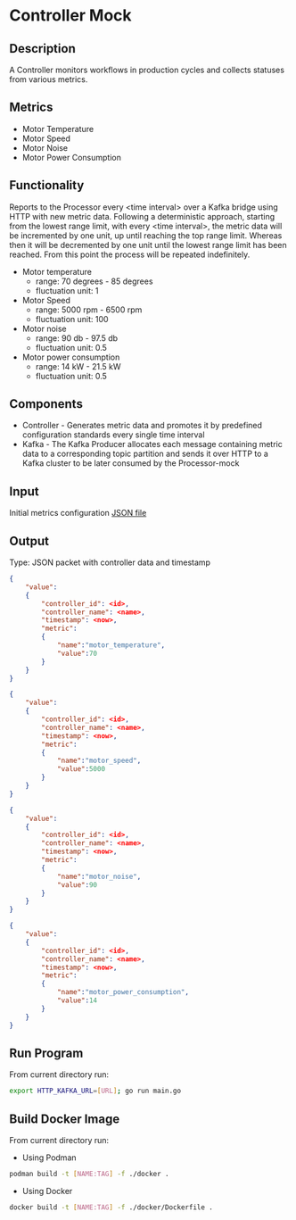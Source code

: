 # Controller Mock
## Description
A Controller monitors workflows in production cycles and collects statuses from various metrics.  

## Metrics
* Motor Temperature 
* Motor Speed 
* Motor Noise
* Motor Power Consumption

## Functionality
Reports to the Processor every \<time interval\> over a Kafka bridge using HTTP with new metric data. 
Following a deterministic approach, starting from the lowest range limit, with every \<time interval\>, the metric data will be incremented by one unit, up until reaching the top range limit. Whereas then it will be decremented by one unit until the lowest range limit has been reached. From this point the process will be repeated indefinitely.

* Motor temperature
    * range: 70 degrees - 85 degrees
    * fluctuation unit: 1
* Motor Speed 
    * range: 5000 rpm - 6500 rpm
    * fluctuation unit: 100
* Motor noise 
    * range: 90 db - 97.5 db
    * fluctuation unit: 0.5
* Motor power consumption 
    * range: 14 kW - 21.5 kW
    * fluctuation unit: 0.5



## Components
* Controller - Generates metric data and promotes it by predefined configuration standards every single time interval
* Kafka - The Kafka Producer allocates each message containing metric data to a corresponding topic partition and sends it over HTTP to a Kafka cluster to be later consumed by the Processor-mock

## Input
Initial metrics configuration [JSON file](pkg/controller/initial_metrics_config.json)

## Output
Type: JSON packet with controller data and timestamp 
```json
{
    "value": 
    {
        "controller_id": <id>,
        "controller_name": <name>,
        "timestamp": <now>,
        "metric":
        {
            "name":"motor_temperature",
            "value":70
        }
    }
}
```
``` json
{
    "value": 
    {
        "controller_id": <id>,
        "controller_name": <name>,
        "timestamp": <now>,
        "metric":
        {
            "name":"motor_speed",
            "value":5000
        }
    }
}
```
```json
{
    "value": 
    {
        "controller_id": <id>,
        "controller_name": <name>,
        "timestamp": <now>,
        "metric":
        {
            "name":"motor_noise",
            "value":90
        }
    }
}
```
```json
{
    "value": 
    {
        "controller_id": <id>,
        "controller_name": <name>,
        "timestamp": <now>,
        "metric":
        {
            "name":"motor_power_consumption",
            "value":14
        }
    }
}
```

## Run Program
From current directory run:
```bash
export HTTP_KAFKA_URL=[URL]; go run main.go
```

## Build Docker Image

From current directory run:
* Using Podman
```bash
podman build -t [NAME:TAG] -f ./docker .
```
* Using Docker
```bash
docker build -t [NAME:TAG] -f ./docker/Dockerfile .
```